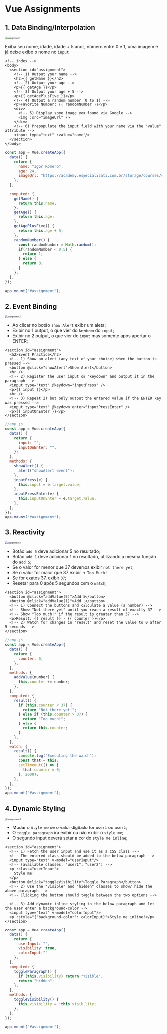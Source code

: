 # Vue Assignments

## 1. Data Binding/Interpolation

<img src="/Users/igorromero/NotesInGeneral/Vue/imagesReadme/assignment1.png" alt="assignment1" style="zoom:50%;" />

Exiba seu nome, idade, idade + 5 anos, número entre 0 e 1, uma imagem e já deixe exibo o nome no `input`

```vue
<!-- index -->
<body>
  <section id="assignment">
    <!-- 1) Output your name -->
    <h2>{{ getName }}</h2>
    <!-- 2) Output your age -->
    <p>{{ getAge }}</p>
    <!-- 3) Output your age + 5 -->
    <p>{{ getAgePlusFive }}</p>
    <!-- 4) Output a random number (0 to 1) -->
    <p>Favorite Number: {{ randomNumber }}</p>
    <div>
      <!-- 5) Display some image you found via Google -->
      <img :src="imageUrl" />
    </div>
    <!-- 6) Prepopulate the input field with your name via the "value" attribute -->
    <input type="text" :value="name"/>
  </section>
</body>
```

```javascript
const app = Vue.createApp({
  data() {
    return {
      name: "Igor Romero",
      age: 24,
      imageUrl: "https://academy.especializati.com.br/storage/courses/curso-gratuito-introducao-ao-vue.js-3.png",
    };
  },

  computed: {
    getName() {
      return this.name;
    },
    getAge() {
      return this.age;
    },
    getAgePlusFive() {
      return this.age + 5;
    },
    randomNumber() {
      const randomNumber = Math.random();
      if(randomNumber < 0.5) {
        return 1;
      } else {
        return 0;
      }
    },
  },
});

app.mount("#assignment");

```



## 2. Event Binding



<img src="/Users/igorromero/NotesInGeneral/Vue/imagesReadme/assignment2.png" alt="assignment2" style="zoom:50%;" />

* Ao clicar no botão `show Alert` exibir um aleta;
* Exibir no 1 output, o que vier do `keydown` do `input`;
* Exibir no 2 output, o que vier do `input` mas somente após apertar o ENTER;

```vue
<section id="assignment">
  <h2>Event Practice</h2>
  <!-- 1) Show an alert (any text of your choice) when the button is pressed -->
  <button @click="showAlert">Show Alert</button>
  <hr />
  <!-- 2) Register the user input on "keydown" and output it in the paragraph -->
  <input type="text" @keydown="inputPress" />
  <p>{{ input }}</p>
  <hr />
  <!-- 3) Repeat 2) but only output the entered value if the ENTER key was pressed -->
  <input type="text" @keydown.enter="inputPressEnter" />
  <p>{{ inputOnEnter }}</p>
</section>
```

```javascript
//app.js
const app = Vue.createApp({
  data() {
    return {
      input: "",
      inputOnEnter: "",
    };
  },
  methods: {
    showAlert() {
      alert("showAlert event");
    },
    inputPress(e) {
      this.input = e.target.value;
    },
    inputPressEnter(e) {
      this.inputOnEnter = e.target.value;
    },
  },
});
app.mount("#assignment");

```



## 3. Reactivity

<img src="/Users/igorromero/NotesInGeneral/Vue/imagesReadme/assignment3.png" alt="assignment3" style="zoom:50%;" />

* Botão `add 5` deve adicionar 5 no resultado;
* Botão `add 1` deve adicionar 1 no resultado, utilizando a mesma função do `add 5`;
* Se o valor for menor que 37 devemos exibir `not there yet`;
* Se o valor for maior que 37 exibir → `Too Much!`
* Se for exatos 37, exibir `37`;
* Resetar para 0 após 5 segundos com o `watch`;

```vue
<section id="assignment">
  <button @click="addValue(5)">Add 5</button>
  <button @click="addValue(1)">Add 1</button>
  <!-- 1) Connect the buttons and calculate a value (a number) -->
  <!-- Show "Not there yet" until you reach a result of exactly 37 -->
  <!-- Show "Too much!" if the result is greater than 37 -->
  <p>Result: {{ result }} - {{ counter }}</p>
  <!-- 2) Watch for changes in "result" and reset the value to 0 after 5 seconds -->
</section>
```

```javascript
//app.js
const app = Vue.createApp({
  data() {
    return {
      counter: 0,
    };
  },
  methods: {
    addValue(number) {
      this.counter += number;
    },
  },
  computed: {
    result() {
      if (this.counter < 37) {
        return "Not there yet!";
      } else if (this.counter > 37) {
        return "Too much!";
      } else {
        return this.counter;
      }
    },
  },
  watch: {
    result() {
      console.log("Executing the watch");
      const that = this;
      setTimeout(() => {
        that.counter = 0;
      }, 2000);
    },
  },
});
app.mount("#assignment");

```

## 4. Dynamic Styling

<img src="/Users/igorromero/NotesInGeneral/Vue/imagesReadme/assignment4.png" alt="assignment3" style="zoom:50%;" />

* Mudar o `Style me` se o valor digitado for `user1` ou `user2`;
* O `toggle paragraph` irá exibir ou não exibir o `style me`;
* O segundo input deverá setar a cor do `style me inline`;

```vue
<section id="assignment">
  <!-- 1) Fetch the user input and use it as a CSS class -->
  <!-- The entered class should be added to the below paragraph -->
  <input type="text" v-model="userInput"/>
  <!-- (available classes: "user1", "user2") -->
  <p :class="userInput">
    Style me!
  </p>
  <button @click="toggleVisibility">Toggle Paragraph</button>
  <!-- 2) Use the "visible" and "hidden" classes to show/ hide the above paragraph -->
  <!-- Clicking the button should toggle between the two options -->

  <!-- 3) Add dynamic inline styling to the below paragraph and let the user enter a background-color -->
  <input type="text" v-model="colorInput"/>
  <p :style="{'background-color': colorInput}">Style me inline!</p>
</section>
```

```javascript
const app = Vue.createApp({
  data() {
    return {
      userInput: "",
      visibility: true,
      colorInput:""
    };
  },
  computed: {
    toggleParagraph() {
      if (this.visibility) return "visible";
      return "hidden";
    },
  },
  methods: {
    toggleVisibility() {
      this.visibility = !this.visibility;
    },
  },
});

app.mount("#assignment");
```